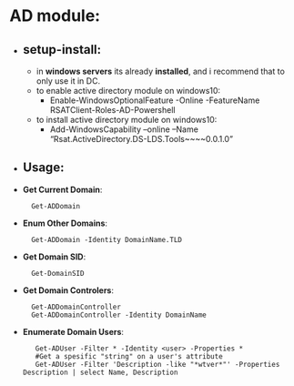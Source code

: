 # AD module:

  + ## **setup-install**:
    + in **windows servers** its already **installed**, and i recommend that to only use it in DC.
    + to enable active directory module on windows10:
      + Enable-WindowsOptionalFeature -Online -FeatureName RSATClient-Roles-AD-Powershell
    + to install active directory module on windows10:
      + Add-WindowsCapability –online –Name “Rsat.ActiveDirectory.DS-LDS.Tools~~~~0.0.1.0”


  + ## **Usage**:
  + **Get Current Domain**:
    ```
      Get-ADDomain
    ```
  + **Enum Other Domains**: 
    ```
      Get-ADDomain -Identity DomainName.TLD
    ```
  + **Get Domain SID**: 
    ```
      Get-DomainSID
    ```
  + **Get Domain Controlers**:
    ```    
      Get-ADDomainController
      Get-ADDomainController -Identity DomainName
    ```
  + **Enumerate Domain Users**:
    ```    
       Get-ADUser -Filter * -Identity <user> -Properties *
       #Get a spesific "string" on a user's attribute
       Get-ADUser -Filter 'Description -like "*wtver*"' -Properties Description | select Name, Description
    ```
